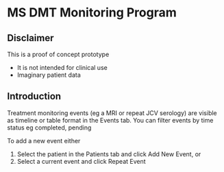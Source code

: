 # MS DMT Monitoring Program

## Disclaimer

This is a proof of concept prototype
- It is not intended for clinical use
- Imaginary patient data

## Introduction

Treatment monitoring events (eg a MRI or repeat JCV serology) are visible as timeline or table format in the Events tab. 
You can filter events by time status eg completed, pending

To add a new event either

1. Select the patient in the Patients tab and click Add New Event, or
2. Select a current event and click Repeat Event
